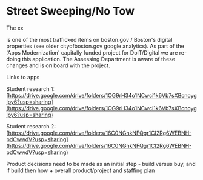# Street Sweeping/No Tow

The xx

 is one of the most trafficked items on boston.gov / Boston's digital properties \(see older cityofboston.gov google analytics\). As part of the 'Apps Modernization' capitally funded project for DoIT/Digital we are re-doing this application. The Assessing Department is aware of these changes and is on board with the project.



Links to apps

Student research 1: [https://drive.google.com/drive/folders/1OG9rH34o1NCwci1k6Vb7sXBcnoyglpy6?usp=sharing](https://drive.google.com/drive/folders/1OG9rH34o1NCwci1k6Vb7sXBcnoyglpy6?usp=sharing)

Student research 2: [https://drive.google.com/drive/folders/16C0NGhkNFQgr1CI2Rg6WEBNH-pdCwwdV?usp=sharing](https://drive.google.com/drive/folders/16C0NGhkNFQgr1CI2Rg6WEBNH-pdCwwdV?usp=sharing)  


Product decisions need to be made as an initial step - build versus buy, and if build then how + overall product/project and staffing plan

